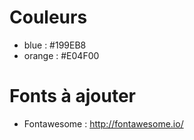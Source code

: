 # Couleurs

- blue : #199EB8
- orange : #E04F00

# Fonts à ajouter
- Fontawesome : http://fontawesome.io/